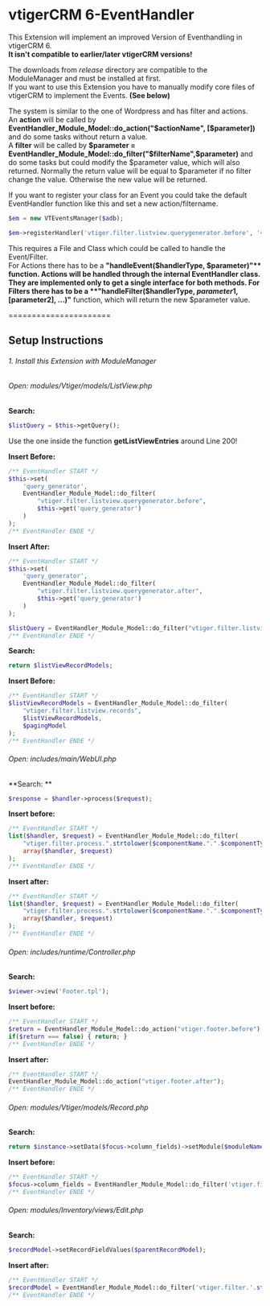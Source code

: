 vtigerCRM 6-EventHandler
======================

This Extension will implement an improved Version of Eventhandling in vtigerCRM 6.  
**It isn't compatible to earlier/later vtigerCRM versions!**

The downloads from *release* directory are compatible to the ModuleManager and must be installed at first.   
If you want to use this Extension you have to manually modify core files of vtigerCRM to implement the Events. **(See below)**

The system is similar to the one of Wordpress and has filter and actions.  
An **action** will be called by **EventHandler_Module_Model::do_action("$actionName", [$parameter])** and do some tasks without return a value.  
A **filter** will be called by **$parameter = EventHandler_Module_Model::do_filter("$filterName",$parameter)** and do some tasks but could modify the $parameter value, which will also returned. Normally the return value will be equal to $parameter if no filter change the value.
Otherwise the new value will be returned.

If you want to register your class for an Event you could take the default EventHandler function like this and set a new action/filtername.
```php
$em = new VTEventsManager($adb);

$em->registerHandler('vtiger.filter.listview.querygenerator.before', '<handlerFile>', '<handlerClass>');
```

This requires a File and Class which could be called to handle the Event/Filter.  
For Actions there has to be a **"handleEvent($handlerType, $parameter)"** function. Actions will be handled through the internal EventHandler class. They are implemented only to get a single interface for both methods.  
For Filters there has to be a **"handleFilter($handlerType, $parameter1, [$parameter2], ...)"** function, which will return the new $parameter value.  

======================
## Setup Instructions

###### 1. Install this Extension with ModuleManager

###### Open: modules/Vtiger/models/ListView.php

**Search:**  
```php
$listQuery = $this->getQuery();
```
Use the one inside the function **getListViewEntries** around Line 200!

**Insert Before:**
```php
/** EventHandler START */
$this->set(
	'query_generator',
	EventHandler_Module_Model::do_filter(
		"vtiger.filter.listview.querygenerator.before",
		$this->get('query_generator')
	)
);
/** EventHandler ENDE */
```
**Insert After:**
```php
/** EventHandler START */
$this->set(
	'query_generator',
	EventHandler_Module_Model::do_filter(
		"vtiger.filter.listview.querygenerator.after",
		$this->get('query_generator')
	)
);

$listQuery = EventHandler_Module_Model::do_filter("vtiger.filter.listview.querygenerator.query", $listQuery, $this->get('query_generator'));
/** EventHandler ENDE */
```

**Search:**
```php
return $listViewRecordModels;
```
**Insert Before:**
```php
/** EventHandler START */
$listViewRecordModels = EventHandler_Module_Model::do_filter(
	"vtiger.filter.listview.records",
	$listViewRecordModels,
	$pagingModel
);
/** EventHandler ENDE */
```	

###### Open: includes/main/WebUI.php

**Search:	**
```php	
$response = $handler->process($request);
```
**Insert before:**
```php
/** EventHandler START */
list($handler, $request) = EventHandler_Module_Model::do_filter(
	"vtiger.filter.process.".strtolower($componentName.".".$componentType).".before",
	array($handler, $request)
);
/** EventHandler ENDE */
```
**Insert after:**
```php
/** EventHandler START */
list($handler, $request) = EventHandler_Module_Model::do_filter(
	"vtiger.filter.process.".strtolower($componentName.".".$componentType).".after",
	array($handler, $request)
);
/** EventHandler ENDE */
```

###### Open: includes/runtime/Controller.php

**Search:**
```php
$viewer->view('Footer.tpl');
```	
**Insert before:**
```php
/** EventHandler START */
$return = EventHandler_Module_Model::do_action("vtiger.footer.before");
if($return === false) { return; }
/** EventHandler ENDE */
```

**Insert after:**
```php
/** EventHandler START */
EventHandler_Module_Model::do_action("vtiger.footer.after");
/** EventHandler ENDE */
```

###### Open: modules/Vtiger/models/Record.php

**Search:**
```php
return $instance->setData($focus->column_fields)->setModule($moduleName)->setEntity($focus);
```	
**Insert before:**
```php
/** EventHandler START */
$focus->column_fields = EventHandler_Module_Model::do_filter('vtiger.filter.record.getclean', $focus->column_fields, $moduleName);
/** EventHandler ENDE */
```

###### Open: modules/Inventory/views/Edit.php

**Search:**
```php
$recordModel->setRecordFieldValues($parentRecordModel);
```	
**Insert after:**
```php
/** EventHandler START */
$recordModel = EventHandler_Module_Model::do_filter('vtiger.filter.'.strtolower($moduleName).'.convert', $recordModel, $parentRecordModel);
/** EventHandler ENDE */
```